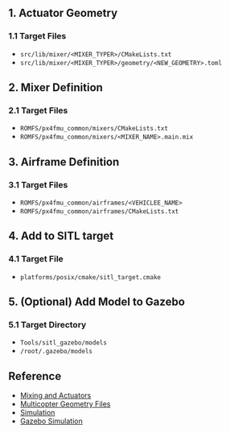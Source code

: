 ## 1. Actuator Geometry

### 1.1 Target Files

- `src/lib/mixer/<MIXER_TYPER>/CMakeLists.txt`
- `src/lib/mixer/<MIXER_TYPER>/geometry/<NEW_GEOMETRY>.toml`

## 2. Mixer Definition

### 2.1 Target Files

- `ROMFS/px4fmu_common/mixers/CMakeLists.txt`
- `ROMFS/px4fmu_common/mixers/<MIXER_NAME>.main.mix`

## 3. Airframe Definition

### 3.1 Target Files

- `ROMFS/px4fmu_common/airframes/<VEHICLEE_NAME>`
- `ROMFS/px4fmu_common/airframes/CMakeLists.txt`

## 4. Add to SITL target

### 4.1 Target File

- `platforms/posix/cmake/sitl_target.cmake`

## 5. (Optional) Add Model to Gazebo

### 5.1 Target Directory

- `Tools/sitl_gazebo/models`
- `/root/.gazebo/models`

## Reference

- [Mixing and Actuators](https://docs.px4.io/v1.12/en/concept/mixing.html)
- [Multicopter Geometry Files](https://docs.px4.io/v1.12/en/concept/geometry_files.html)
- [Simulation](https://docs.px4.io/v1.12/en/simulation/)
- [Gazebo Simulation](https://docs.px4.io/v1.12/en/simulation/gazebo.html)